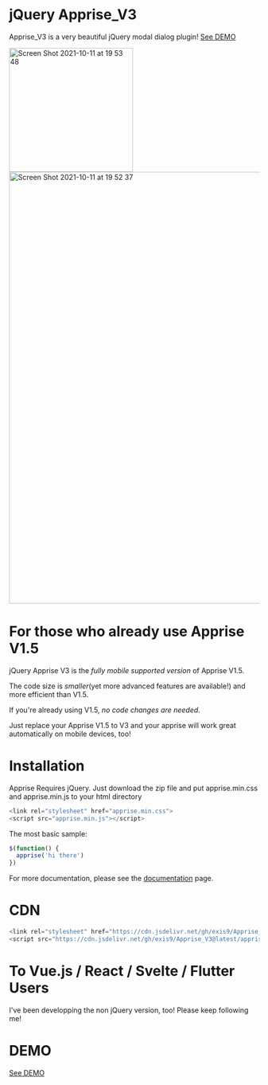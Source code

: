 # jQuery Apprise_V3

Apprise_V3 is a very beautiful jQuery modal dialog plugin! [See DEMO](https://exis9.github.io/Apprise_V3/sample.html)

<img width="249" alt="Screen Shot 2021-10-11 at 19 53 48" src="https://user-images.githubusercontent.com/91220554/136864617-140374cf-6518-40d4-a79e-dd699b08bee5.png">


<img width="867" alt="Screen Shot 2021-10-11 at 19 52 37" src="https://user-images.githubusercontent.com/91220554/136864552-c1c162b3-f540-449d-8e7d-82cbdc9f7e48.png">

<!--img width="499" alt="Screen Shot 2021-10-11 at 19 57 54" src="https://user-images.githubusercontent.com/91220554/136864925-b4754271-0699-430f-94e8-d434a30a7124.png"-->





# For those who already use Apprise V1.5

jQuery Apprise V3 is the *fully mobile supported version* of Apprise V1.5.

The code size is *smaller*(yet more advanced features are available!) and more efficient than V1.5.

If you're already using V1.5, *no code changes are needed*. 

Just replace your Apprise V1.5 to V3 and your apprise will work great automatically on mobile devices, too!


# Installation

Apprise Requires jQuery. 
Just download the zip file and put apprise.min.css and apprise.min.js to your html directory

```js
<link rel="stylesheet" href="apprise.min.css">
<script src="apprise.min.js"></script>
```
The most basic sample:

```js
$(function() {
  apprise('hi there')
})
```

For more documentation, please see the [documentation](https://exis9.github.io/Apprise_V3/sample.html) page.

# CDN

```js
<link rel="stylesheet" href="https://cdn.jsdelivr.net/gh/exis9/Apprise_V3@latest/apprise.min.css">
<script src="https://cdn.jsdelivr.net/gh/exis9/Apprise_V3@latest/apprise.min.js"></script>
```

# To Vue.js / React / Svelte / Flutter Users

I've been developping the non jQuery version, too! Please keep following me!


# DEMO

[See DEMO](https://exis9.github.io/Apprise_V3/sample.html)
